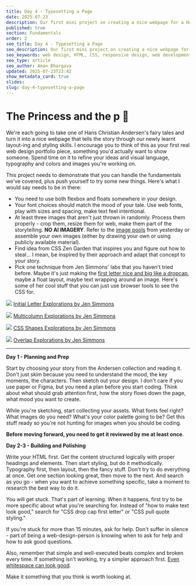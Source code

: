```yaml
---
title: Day 4 - Typesetting a Page
date: 2025-07-23
description: Our first mini project on creating a nice webpage for a Hans Christian Andersen story
published: true
section: Fundamentals
order: 2
seo_title: Day 4 - Typesetting a Page
seo_description: Our first mini project on creating a nice webpage for a Hans Christian Andersen story
seo_keywords: web design, HTML, CSS, responsive design, web development course, portfolio website
seo_type: article
seo_author: Aman Bhargava
updated: 2025-07-23T23:42
show_metadata_card: true
slides: 
slug: day-4-typesetting-a-page
---
```

# The Princess and the p 🫛

We're each going to take one of Hans Christian Andersen's fairy tales and turn it into a nice webpage that tells the story through our newly learnt layout-ing and styling skills. I encourage you to think of this as your first real web design portfolio piece, something you'd actually want to show someone. Spend time on it to refine your ideas and visual language, typography and colors and images you're working on.

This project needs to demonstrate that you can handle the fundamentals we've covered, plus push yourself to try some new things. Here's what I would say needs to be in there:

- You need to use both flexbox and floats somewhere in your design.
- Your font choices should match the mood of your tale. Use web fonts, play with sizes and spacing, make text feel intentional.
- At least three images that aren't just thrown in randomly. Process them properly - crop them, resize them for web, make them part of the storytelling. **NO AI IMAGERY**. Refer to the [image pools](/web2025/day-3-seeing-and-searching#image-pools) from yesterday or assemble your own images (either by drawing your own or using publicly available material).
- Find idea from CSS Zen Garden that inspires you and figure out how to steal... I mean, be inspired by their approach and adapt that concept to your story.
- Pick one technique from Jen Simmons' labs that you haven't tried before. Maybe it's just making the [first letter nice and big like a dropcap](https://labs.jensimmons.com/#initialletter), maybe a float layout, maybe text wrapping around an image. Here's some of her cool stuff that you can just use browser tools to see the CSS for.

![](/assets/day-4-typesetting-a-page/IMG-20250723233033329.png)
[Initial Letter Explorations by Jen Simmons](https://labs.jensimmons.com/#initialletter)

![](/assets/day-4-typesetting-a-page/IMG-20250723233133316.png)
[Multicolumn Explorations by Jen Simmons](https://labs.jensimmons.com/#multicolumn)

![](/assets/day-4-typesetting-a-page/IMG-20250723233149070.png)
[CSS Shapes Explorations by Jen Simmons](https://labs.jensimmons.com/#cssshapes)

![](/assets/day-4-typesetting-a-page/IMG-20250723233308860.png)
[Overlap Explorations by Jen Simmons](https://labs.jensimmons.com/#studyofoverlap)

---

**Day 1 - Planning and Prep**

Start by choosing your story from the Andersen collection and reading it. Don't just skim because you need to understand the mood, the key moments, the characters. Then sketch out your design. I don't care if you use paper or Figma, but you need a plan before you start coding. Think about what should grab attention first, how the story flows down the page, what mood you want to create.

While you're sketching, start collecting your assets. What fonts feel right? What images do you need? What's your color palette going to be? Get this stuff ready so you're not hunting for images when you should be coding.

**Before moving forward, you need to get it reviewed by me at least once**. 

**Day 2-3 - Building and Polishing**

Write your HTML first. Get the content structured logically with proper headings and elements. Then start styling, but do it methodically. Typography first, then layout, then the fancy stuff. Don't try to do everything at once. Get one section looking great, then move to the next. And search as you go - when you want to achieve something specific, take a moment to research the best way to do it.

You will get stuck. That's part of learning. When it happens, first try to be more specific about what you're searching for. Instead of "how to make text look good," search for "CSS drop cap first letter" or "CSS pull quote styling."

If you're stuck for more than 15 minutes, ask for help. Don't suffer in silence - part of being a web-design-person is knowing when to ask for help and how to ask good questions.

Also, remember that simple and well-executed beats complex and broken every time. If something isn't working, try a simpler approach first. [Even whitespace can look good](https://labs.jensimmons.com/2017/01-021.html).

Make it something that you think is worth looking at.